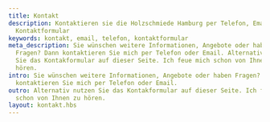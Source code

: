 ```yaml
---
title: Kontakt
description: Kontaktieren sie die Holzschmiede Hamburg per Telefon, Email oder
  Kontaktformular
keywords: kontakt, email, telefon, kontaktformular
meta_description: Sie wünschen weitere Informationen, Angebote oder haben
  Fragen? Dann kontaktieren Sie mich per Telefon oder Email. Alternativ nutzen
  Sie das Kontakformular auf dieser Seite. Ich feue mich schon von Ihnen zu
  hören.
intro: Sie wünschen weitere Informationen, Angebote oder haben Fragen? Dann
  kontaktieren Sie mich per Telefon oder Email.
outro: Alternativ nutzen Sie das Kontakformular auf dieser Seite. Ich feue mich
  schon von Ihnen zu hören.
layout: kontakt.hbs
---
```

